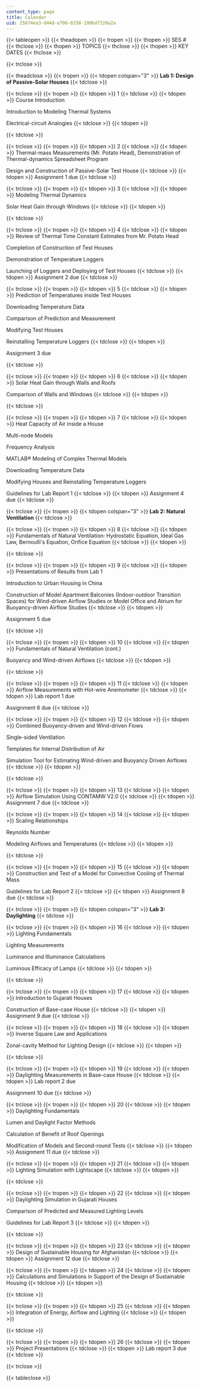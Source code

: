 ```yaml
---
content_type: page
title: Calendar
uid: 25674ea3-d44d-e706-8250-199bdf320a2a
---
```


{{< tableopen >}}
{{< theadopen >}}
{{< tropen >}}
{{< thopen >}}
SES #
{{< thclose >}}
{{< thopen >}}
TOPICS
{{< thclose >}}
{{< thopen >}}
KEY DATES
{{< thclose >}}

{{< trclose >}}

{{< theadclose >}}
{{< tropen >}}
{{< tdopen colspan="3" >}}
**Lab 1: Design of Passive-Solar Houses**
{{< tdclose >}}

{{< trclose >}}
{{< tropen >}}
{{< tdopen >}}
1
{{< tdclose >}}
{{< tdopen >}}
Course Introduction  
  
Introduction to Modeling Thermal Systems  
  
Electrical-circuit Analogies
{{< tdclose >}}
{{< tdopen >}}

{{< tdclose >}}

{{< trclose >}}
{{< tropen >}}
{{< tdopen >}}
2
{{< tdclose >}}
{{< tdopen >}}
Thermal-mass Measurements (Mr. Potato Head), Demonstration of Thermal-dynamics Spreadsheet Program  
  
Design and Construction of Passive-Solar Test House
{{< tdclose >}}
{{< tdopen >}}
Assignment 1 due
{{< tdclose >}}

{{< trclose >}}
{{< tropen >}}
{{< tdopen >}}
3
{{< tdclose >}}
{{< tdopen >}}
Modeling Thermal Dynamics  
  
Solar Heat Gain through Windows
{{< tdclose >}}
{{< tdopen >}}

{{< tdclose >}}

{{< trclose >}}
{{< tropen >}}
{{< tdopen >}}
4
{{< tdclose >}}
{{< tdopen >}}
Review of Thermal Time Constant Estimates from Mr. Potato Head  
  
Completion of Construction of Test Houses  
  
Demonstration of Temperature Loggers  
  
Launching of Loggers and Deploying of Test Houses
{{< tdclose >}}
{{< tdopen >}}
Assignment 2 due
{{< tdclose >}}

{{< trclose >}}
{{< tropen >}}
{{< tdopen >}}
5
{{< tdclose >}}
{{< tdopen >}}
Prediction of Temperatures inside Test Houses  
  
Downloading Temperature Data  
  
Comparison of Prediction and Measurement  
  
Modifying Test Houses  
  
Reinstalling Temperature Loggers
{{< tdclose >}}
{{< tdopen >}}


Assignment 3 due


{{< tdclose >}}

{{< trclose >}}
{{< tropen >}}
{{< tdopen >}}
6
{{< tdclose >}}
{{< tdopen >}}
Solar Heat Gain through Walls and Roofs  
  
Comparison of Walls and Windows
{{< tdclose >}}
{{< tdopen >}}

{{< tdclose >}}

{{< trclose >}}
{{< tropen >}}
{{< tdopen >}}
7
{{< tdclose >}}
{{< tdopen >}}
Heat Capacity of Air inside a House  
  
Multi-node Models  
  
Frequency Analysis  
  
MATLAB® Modeling of Complex Thermal Models  
  
Downloading Temperature Data  
  
Modifying Houses and Reinstalling Temperature Loggers  
  
Guidelines for Lab Report 1
{{< tdclose >}}
{{< tdopen >}}
Assignment 4 due
{{< tdclose >}}

{{< trclose >}}
{{< tropen >}}
{{< tdopen colspan="3" >}}
**Lab 2: Natural Ventilation**
{{< tdclose >}}

{{< trclose >}}
{{< tropen >}}
{{< tdopen >}}
8
{{< tdclose >}}
{{< tdopen >}}
Fundamentals of Natural Ventilation: Hydrostatic Equation, Ideal Gas Law, Bernoulli's Equation, Orifice Equation
{{< tdclose >}}
{{< tdopen >}}

{{< tdclose >}}

{{< trclose >}}
{{< tropen >}}
{{< tdopen >}}
9
{{< tdclose >}}
{{< tdopen >}}
Presentations of Results from Lab 1  
  
Introduction to Urban Housing in China  
  
Construction of Model Apartment Balconies (Indoor-outdoor Transition Spaces) for Wind-driven Airflow Studies or Model Office and Atrium for Buoyancy-driven Airflow Studies
{{< tdclose >}}
{{< tdopen >}}


Assignment 5 due


{{< tdclose >}}

{{< trclose >}}
{{< tropen >}}
{{< tdopen >}}
10
{{< tdclose >}}
{{< tdopen >}}
Fundamentals of Natural Ventilation (cont.)  
  
Buoyancy and Wind-driven Airflows
{{< tdclose >}}
{{< tdopen >}}

{{< tdclose >}}

{{< trclose >}}
{{< tropen >}}
{{< tdopen >}}
11
{{< tdclose >}}
{{< tdopen >}}
Airflow Measurements with Hot-wire Anemometer
{{< tdclose >}}
{{< tdopen >}}
Lab report 1 due  
  
Assignment 6 due
{{< tdclose >}}

{{< trclose >}}
{{< tropen >}}
{{< tdopen >}}
12
{{< tdclose >}}
{{< tdopen >}}
Combined Buoyancy-driven and Wind-driven Flows  
  
Single-sided Ventilation  
  
Templates for Internal Distribution of Air  
  
Simulation Tool for Estimating Wind-driven and Buoyancy Driven Airflows
{{< tdclose >}}
{{< tdopen >}}

{{< tdclose >}}

{{< trclose >}}
{{< tropen >}}
{{< tdopen >}}
13
{{< tdclose >}}
{{< tdopen >}}
Airflow Simulation Using CONTAMW V2.0
{{< tdclose >}}
{{< tdopen >}}
Assignment 7 due
{{< tdclose >}}

{{< trclose >}}
{{< tropen >}}
{{< tdopen >}}
14
{{< tdclose >}}
{{< tdopen >}}
Scaling Relationships  
  
Reynolds Number  
  
Modeling Airflows and Temperatures
{{< tdclose >}}
{{< tdopen >}}

{{< tdclose >}}

{{< trclose >}}
{{< tropen >}}
{{< tdopen >}}
15
{{< tdclose >}}
{{< tdopen >}}
Construction and Test of a Model for Convective Cooling of Thermal Mass  
  
Guidelines for Lab Report 2
{{< tdclose >}}
{{< tdopen >}}
Assignment 8 due
{{< tdclose >}}

{{< trclose >}}
{{< tropen >}}
{{< tdopen colspan="3" >}}
**Lab 3: Daylighting**
{{< tdclose >}}

{{< trclose >}}
{{< tropen >}}
{{< tdopen >}}
16
{{< tdclose >}}
{{< tdopen >}}
Lighting Fundamentals  
  
Lighting Measurements  
  
Luminance and Illuminance Calculations  
  
Luminous Efficacy of Lamps
{{< tdclose >}}
{{< tdopen >}}

{{< tdclose >}}

{{< trclose >}}
{{< tropen >}}
{{< tdopen >}}
17
{{< tdclose >}}
{{< tdopen >}}
Introduction to Gujarati Houses  
  
Construction of Base-case House
{{< tdclose >}}
{{< tdopen >}}
Assignment 9 due
{{< tdclose >}}

{{< trclose >}}
{{< tropen >}}
{{< tdopen >}}
18
{{< tdclose >}}
{{< tdopen >}}
Inverse Square Law and Applications  
  
Zonal-cavity Method for Lighting Design
{{< tdclose >}}
{{< tdopen >}}

{{< tdclose >}}

{{< trclose >}}
{{< tropen >}}
{{< tdopen >}}
19
{{< tdclose >}}
{{< tdopen >}}
Daylighting Measurements in Base-case House
{{< tdclose >}}
{{< tdopen >}}
Lab report 2 due  
  
Assignment 10 due
{{< tdclose >}}

{{< trclose >}}
{{< tropen >}}
{{< tdopen >}}
20
{{< tdclose >}}
{{< tdopen >}}
Daylighting Fundamentals  
  
Lumen and Daylight Factor Methods  
  
Calculation of Benefit of Roof Openings  
  
Modification of Models and Second-round Tests
{{< tdclose >}}
{{< tdopen >}}
Assignment 11 due
{{< tdclose >}}

{{< trclose >}}
{{< tropen >}}
{{< tdopen >}}
21
{{< tdclose >}}
{{< tdopen >}}
Lighting Simulation with Lightscape
{{< tdclose >}}
{{< tdopen >}}

{{< tdclose >}}

{{< trclose >}}
{{< tropen >}}
{{< tdopen >}}
22
{{< tdclose >}}
{{< tdopen >}}
Daylighting Simulation in Gujarati Houses  
  
Comparison of Predicted and Measured Lighting Levels  
  
Guidelines for Lab Report 3
{{< tdclose >}}
{{< tdopen >}}

{{< tdclose >}}

{{< trclose >}}
{{< tropen >}}
{{< tdopen >}}
23
{{< tdclose >}}
{{< tdopen >}}
Design of Sustainable Housing for Afghanistan
{{< tdclose >}}
{{< tdopen >}}
Assignment 12 due
{{< tdclose >}}

{{< trclose >}}
{{< tropen >}}
{{< tdopen >}}
24
{{< tdclose >}}
{{< tdopen >}}
Calculations and Simulations in Support of the Design of Sustainable Housing
{{< tdclose >}}
{{< tdopen >}}

{{< tdclose >}}

{{< trclose >}}
{{< tropen >}}
{{< tdopen >}}
25
{{< tdclose >}}
{{< tdopen >}}
Integration of Energy, Airflow and Lighting
{{< tdclose >}}
{{< tdopen >}}

{{< tdclose >}}

{{< trclose >}}
{{< tropen >}}
{{< tdopen >}}
26
{{< tdclose >}}
{{< tdopen >}}
Project Presentations
{{< tdclose >}}
{{< tdopen >}}
Lab report 3 due
{{< tdclose >}}

{{< trclose >}}

{{< tableclose >}}